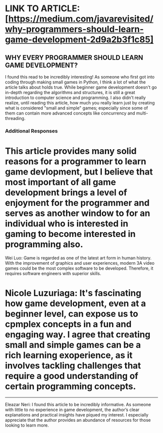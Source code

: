 # LINK TO ARTICLE: [https://medium.com/javarevisited/why-programmers-should-learn-game-development-2d9a2b3f1c85]

## WHY EVERY PROGRAMMER SHOULD LEARN GAME DEVELOPMENT?

I found this read to be incredibly interesting! As someone who first got into coding through making small games in Python, I think a lot of what the article talks about holds true. While beginner game development doesn't go in-depth regarding the algorithms and structures, it is still a great introduction to computer science and programming. I also didn't really realize, until reading this article, how much you really learn just by creating what is considered "small and simple" games; especially since some of them can contain more advanced concepts like concurrency and multi-threading.


### Additional Responses

This article provides many solid reasons for a programmer to learn game devlopment, but I believe that most important of all game development brings a level of enjoyment for the programmer and serves as another window to for an individual who is interested in gaming to become interested in programming also.
=======
Wei Luo: Game is regarded as one of the latest art form in human history. With the improvement of graphics and user experiences, modern 3A video games could be the most complex software to be developed. Therefore, it requires software engineers with superior skills.


Nicole Luzuriaga: It's fascinating how game development, even at a beginner level, can expose us to cpmplex concepts in a fun and engaging way. I agree that creating small and simple games can be a rich learning exoperience, as it involves tackling challenges that require a good understanding of certain programming concepts. 
=======
<hr>

Eleazar Neri: I found this article to be incredibly informative. As someone with little to no experience in game development, the author’s clear explanations and practical insights have piqued my interest. I especially appreciate that the author provides an abundance of resources for those looking to learn more. 

